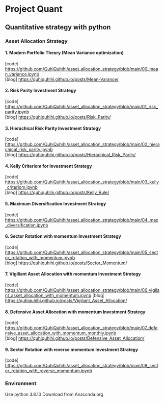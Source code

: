 # Project Quant
## Quantitative strategy with python

### Asset Allocation Strategy
#### 1. Modern Portfolio Theory (Mean Variance optimization)
[code] https://github.com/QuhiQuhihi/asset_allocation_strategy/blob/main/00_mean_variance.ipynb   
[blog] https://quhiquhihi.github.io/posts/Mean-Varance/   

#### 2. Risk Parity Investment Strategy
[code] https://github.com/QuhiQuhihi/asset_allocation_strategy/blob/main/01_risk_parity.ipynb  
[blog] https://quhiquhihi.github.io/posts/Risk_Parity/   

#### 3. Hierachical Risk Parity Investment Strategy
[code] https://github.com/QuhiQuhihi/asset_allocation_strategy/blob/main/02_hierachical_risk_parity.ipynb   
[blog] https://quhiquhihi.github.io/posts/Hierachical_Risk_Parity/   

#### 4. Kelly Criteriom for Investment Strategy
[code] https://github.com/QuhiQuhihi/asset_allocation_strategy/blob/main/03_kelly_criteriom.ipynb  
[blog] https://quhiquhihi.github.io/posts/Kelly_Rule/   

#### 5. Maximum Diversification Investment Strategy
[code] https://github.com/QuhiQuhihi/asset_allocation_strategy/blob/main/04_max_diversification.ipynb   

#### 6. Sector Rotation with momentum Investment Strategy
[code] https://github.com/QuhiQuhihi/asset_allocation_strategy/blob/main/05_sector_rotation_with_momentum.ipynb   
[blog] https://quhiquhihi.github.io/posts/Sector_Momentum/   

#### 7. Vigiliant Asset Allocation with momentum Investment Strategy
[code] https://github.com/QuhiQuhihi/asset_allocation_strategy/blob/main/06_vigilant_asset_allocation_with_momentum.ipynb
[blog] https://quhiquhihi.github.io/posts/Vigiliant_Asset_Allocation/   

#### 8. Defensive Asset Allocation with momentum Investment Strategy
[code] https://github.com/QuhiQuhihi/asset_allocation_strategy/blob/main/07_defensive_asset_allocation_with_momentum_monthly.ipynb   
[blog] https://quhiquhihi.github.io/posts/Defensive_Asset_Allocation/   

#### 9. Sector Rotation with reverse momentum Investment Strategy
[code] https://github.com/QuhiQuhihi/asset_allocation_strategy/blob/main/08_sector_rotation_with_reverse_momentum.ipynb

### Environment
Use python 3.8.10
Download from Anaconda.org
